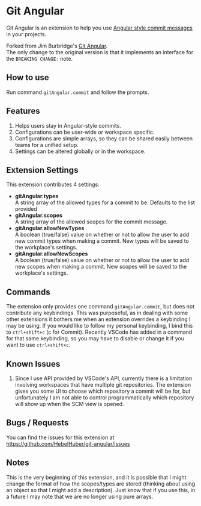 # Git Angular

Git Angular is an extension to help you use [Angular style commit messages](https://github.com/angular/angular/blob/master/CONTRIBUTING.md#-commit-message-format) in your projects.

Forked from Jim Burbridge's [Git Angular](https://gitlab.com/jhechtf/git-angular).  
The only change to the original version is that it implements an interface for the `BREAKING CHANGE:` note.

## How to use

Run command `gitAngular.commit` and follow the prompts.

## Features

1. Helps users stay in Angular-style commits. 
2. Configurations can be user-wide or workspace specific.
3. Configurations are simple arrays, so they can be shared easily between teams for a unified setup.
4. Settings can be altered globally or in the workspace.

## Extension Settings

This extension contributes 4 settings:

* **gitAngular.types**<br>
  A string array of the allowed types for a commit to be. Defaults to the list provided
* **gitAngular.scopes**<br>
  A string array of the allowed scopes for the commit message.
* **gitAngular.allowNewTypes**<br>
  A boolean (true/false) value on whether or not to allow the user to add new commit types when making a commit. New types will be saved to the workplace's settings.
* **gitAngular.allowNewScopes**<br>
  A boolean (true/false) value on whether or not to allow the user to add new scopes when making a commit. New scopes will be saved to the workplace's settings.

## Commands

The extension only provides one command `gitAngular.commit`, but does not contribute any keybindings. This was purposeful, as in dealing with some other extensions it bothers me when an extension overrides a keybinding I may be using. If you would like to follow my personal keybinding, I bind this to `ctrl+shift+c` (c for Commit). Recently VSCode has added in a command for that same keybinding, so you may have to disable or change it if you want to use `ctrl+shift+c`.

## Known Issues

1. Since I use API provided by VSCode's API, currently there is a limitation involving workspaces that have multiple git repositories. The extension gives you some UI to choose which repository a commit will be for, but unfortunately I am not able to control programmatically which repository will show up when the SCM view is opened. 

## Bugs / Requests

You can find the issues for this extension at https://github.com/HebelHuber/git-angular/issues

## Notes

This is the very beginning of this extension, and it is possible that I might change the format of how the scopes/types are stored (thinking about using an object so that I might add a description). Just know that if you use this, in a future I may note that we are no longer using pure arrays.